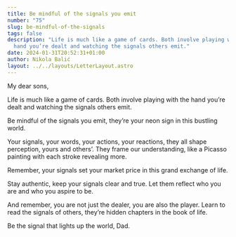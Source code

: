 ```yaml
---
title: Be mindful of the signals you emit
number: "75"
slug: be-mindful-of-the-signals
tags: false
description: "Life is much like a game of cards. Both involve playing with the
  hand you’re dealt and watching the signals others emit."
date: 2024-01-31T20:52:31+01:00
author: Nikola Balić
layout: ../../layouts/LetterLayout.astro
---
```

My dear sons,

Life is much like a game of cards. Both involve playing with the hand you’re dealt and watching the signals others emit.

Be mindful of the signals you emit, they’re your neon sign in this bustling world.

Your signals, your words, your actions, your reactions, they all shape perception, yours and others’. They frame our understanding, like a Picasso painting with each stroke revealing more.

Remember, your signals set your market price in this grand exchange of life.

Stay authentic, keep your signals clear and true. Let them reflect who you are and who you aspire to be.

And remember, you are not just the dealer, you are also the player. Learn to read the signals of others, they’re hidden chapters in the book of life.

Be the signal that lights up the world, Dad.
